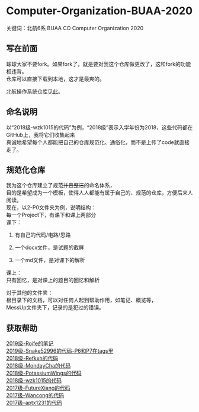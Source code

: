 # Computer-Organization-BUAA-2020

关键词：北航6系 BUAA CO Computer Organization 2020

## 写在前面

球球大家不要fork。如果fork了，就是要对我这个仓库做更改了，这和fork的功能相违背。  
仓库可以直接下载到本地，这才是最爽的。

北航操作系统仓库见[此](https://github.com/rfhits/Operating-System-BUAA-2021)。

## 命名说明

以“2018级-wzk1015的代码”为例，“2018级”表示入学年份为2018，这些代码都在GitHub上，我将它们收集起来  
真诚地希望每个人都能把自己的仓库规范化、通俗化，而不是上传了code就直接走了。

## 规范化仓库

我为这个仓库建立了规范~~并且整洁~~的命名体系，  
目的是希望成为一个模板，使得人人都能有属于自己的、规范的仓库，方便后来人阅读。  
现在，以2-P0文件夹为例，说明结构：  
每一个Project下，有课下和课上两部分  
课下：

1. 有自己的代码/电路/思路

2. 一个docx文件，是试题的截屏

3. 一个md文件，是对课下的解析

课上：  
只有回忆，是对课上的题目的回忆和解析

对于其他的文件夹：  
根目录下的文档，可以对任何人起到帮助作用，如笔记、概览等，  
MessUp文件夹下，记录的是犯过的错误。

## 获取帮助

[2019级-Roife的笔记](https://roife.github.io/)  
[2019级-Snake52996的代码-P6和P7在tags里](https://github.com/Snake52996/Buaa-CO-2020Autumn)  
[2018级-Refkxh的代码](https://github.com/refkxh/BUAA_CO_2019Autumn)  
[2018级-MondayCha的代码](https://github.com/MondayCha/BUAA-CO-2019)  
[2018级-PotassiumWings的代码](https://github.com/PotassiumWings/BUAA-CO-2019)  
[2018级-wzk1015的代码](https://github.com/wzk1015/Computer-Organization)  
[2017级-FutureXiang的代码](https://github.com/FutureXiang/ComputerOrganization-BUAA)  
[2017级-Wancong的代码](https://github.com/wancong3/BUAA_Computer_Organization)  
[2017级-aptx1231的代码](https://github.com/aptx1231/BUAA_CO)
